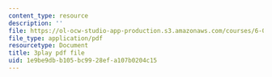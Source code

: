 ```yaml
---
content_type: resource
description: ''
file: https://ol-ocw-studio-app-production.s3.amazonaws.com/courses/6-003-signals-and-systems-fall-2011/1e9be9dbb105bc9928efa107b0204c15_iI-ejO9hczw.pdf
file_type: application/pdf
resourcetype: Document
title: 3play pdf file
uid: 1e9be9db-b105-bc99-28ef-a107b0204c15
---
```

